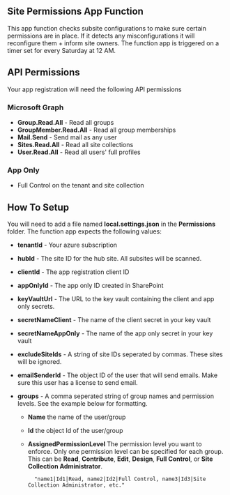 ##  Site Permissions App Function
This app function checks subsite configurations to make sure certain permissions are in place. If it detects any misconfigurations it will reconfigure them + inform site owners. The function app is triggered on a timer set for every Saturday at 12 AM.
##  API Permissions
Your app registration will need the following API permissions
### Microsoft Graph
- **Group.Read.All** - Read all groups
- **GroupMember.Read.All** - Read all group memberships
- **Mail.Send** - Send mail as any user
- **Sites.Read.All** - Read all site collections
- **User.Read.All** - Read all users' full profiles
### App Only
- Full Control on the tenant and site collection
## How To Setup
You will need to add a file named **local.settings.json** in the **Permissions** folder.  The function app expects the following values:
- **tenantId** - Your azure subscription
- **hubId** - The site ID for the hub site. All subsites will be scanned.
- **clientId** - The app registration client ID
- **appOnlyId** - The app only ID created in SharePoint
- **keyVaultUrl** - The URL to the key vault containing the client and app only secrets.
- **secretNameClient** - The name of the client secret in your key vault
- **secretNameAppOnly** - The name of the app only secret in your key vault
- **excludeSiteIds** - A string of site IDs seperated by commas. These sites will be ignored.
- **emailSenderId** - The object ID of the user that will send emails. Make sure this user has a license to send email.
- **groups** - A comma seperated string of group names and permission levels. See the example below for formatting. 

	- **Name** the name of the user/group

	- **Id** the object Id of the user/group

	- **AssignedPermissionLevel** The permission level you want to enforce. Only one permission level can be specified for each group. This can be **Read**, **Contribute**, **Edit**, **Design**, **Full Control**, or **Site Collection Administrator**.

			"name1|Id1|Read, name2|Id2|Full Control, name3|Id3|Site Collection Administrator, etc."
